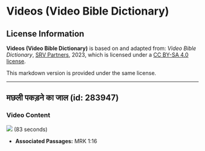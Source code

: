 # Videos (Video Bible Dictionary)

## License Information

**Videos (Video Bible Dictionary)** is based on and adapted from: _Video Bible Dictionary_, [SRV Partners](https://srvpartners.org/home/), 2023, which is licensed under a [CC BY-SA 4.0 license](https://creativecommons.org/licenses/by-sa/4.0/legalcode.en).

This markdown version is provided under the same license.



--------------------------------

## मछली पकड़ने का जाल (id: 283947)

### Video Content

[![](https://cdn.aquifer.bible/aquifer-content/resources/VideoBibleDictionary/Thumbnails/FishingNet.jpg)](https://cdn.aquifer.bible/aquifer-content/resources/VideoBibleDictionary/ENG/FishingNet.mp4) (83 seconds)

* **Associated Passages:** MRK 1:16

